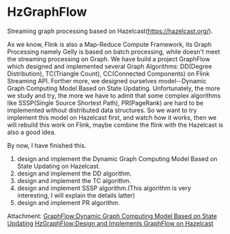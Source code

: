# HzGraphFlow
Streaming graph processing based on Hazelcast(https://hazelcast.org/).

As we know, Flink is also a Map-Reduce Compute Framework, its Graph Processing namely Gelly is based on batch processing, while doesn't meet the streaming processing on Graph. We have build a project GraphFlow which designed and implemented several Graph Algorithms: DD(Degree Distribution), TC(Triangle Count), CC(Connected Components) on Flink Streaming API. Forther more, we designed ourselves model--Dynamic Graph Computing Model Based on State Updating. Unfortunately, the more we study and try, the more we have to admit that some complex algorithms like SSSP(Single Source Shortest Path), PR(PageRank) are hard to be implemented without distributed data structures. So we want to try implement this model on Hazelcast first, and watch how it works, then we will rebuild this work on Flink, maybe combine the flink with the Hazelcast is also a good idea.

By now, I have finished this.

1. design and implement the Dynamic Graph Computing Model Based on State Updating on Hazelcast.
2. design and implement the DD algorithm.
3. design and implement the TC algorithm.
4. design and implement SSSP algorithm.(This algorithm is very interesting, I will explain the details latter)
5. design and implement PR algorithm.

Attachment:
[GraphFlow:Dynamic Graph Computing Model Based on State Updating](/doc/GraphFlow-v1.0.pdf)
[HzGraphFlow:Design and Implements GraphFlow on Hazelcast](/doc/HzGraphFlow系统的设计与实现.pdf)
